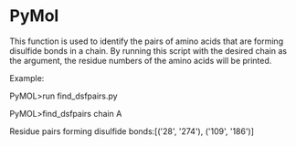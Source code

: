 # PyMol
This function is used to identify the pairs of amino acids that are forming disulfide bonds in a chain.
By running this script with the desired chain as the argument, the residue numbers of the amino acids will be printed.

Example:

PyMOL>run find_dsfpairs.py

PyMOL>find_dsfpairs chain A

Residue pairs forming disulfide bonds:[('28', '274'), ('109', '186')]
